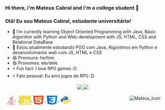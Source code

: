 ### Hi there, i'm Mateus Cabral and i'm a college student 👋 
### Olá! Eu sou Mateus Cabral, estudante universitário!

- 🌱 I’m currently learning Object Oriented Programming with Java, Basic Algorithm with Python and Web-development with JS, HTML, CSS and Relational DataBase
- 🌱 Estou atualmente estudando POO com Java, Algoritmos em Python e desenvolvimento web com JS, HTML e CSS
- 😄 Pronouns: he/him
- 😄 Pronomes: ele/dele
- ⚡ Fun fact: I love RPG games :D
- ⚡ Fato pessoal: Eu amo jogos de RPG :D

<div align="center">
  <a href="https://github.com/mateus-cabral">
  <img height="150em" src="https://github-readme-stats.vercel.app/api?username=mateus-cabral&show_icons=true&theme=github_dark&include_all_commits=true&count_private=true"/>
  <img height="150em" src="https://github-readme-stats.vercel.app/api/top-langs/?username=mateus-cabral&layout=compact&langs_count=7&theme=github_dark"/>
</div>
  
 <div style="display: inline_block"><br>
  <img align="center" alt="Java-icon" height="30" width="40" src="https://raw.githubusercontent.com/devicons/devicon/master/icons/java/java-plain.svg">
  <img align="center" alt="Js-icon" height="30" width="40" src="https://raw.githubusercontent.com/devicons/devicon/master/icons/javascript/javascript-plain.svg">
  <!--img align="center" alt="React-icon" height="30" width="40" src="https://raw.githubusercontent.com/devicons/devicon/master/icons/react/react-original.svg"!-->
  <img align="center" alt="HTML-icon" height="30" width="40" src="https://raw.githubusercontent.com/devicons/devicon/master/icons/html5/html5-original.svg">
  <img align="center" alt="CSS-icon" height="30" width="40" src="https://raw.githubusercontent.com/devicons/devicon/master/icons/css3/css3-original.svg">
  <img align="center" alt="Python-icon" height="30" width="40" src="https://raw.githubusercontent.com/devicons/devicon/master/icons/python/python-original.svg">
  <img align="right" alt="Mateus_Icon" height="180em" src="https://i.ibb.co/LkjT5Yr/icone-yagi-for-git.jpg">
 </div>

